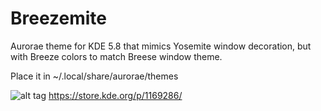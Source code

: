 # Breezemite
Aurorae theme for KDE 5.8 that mimics Yosemite window decoration, but with Breeze colors to match Breese window theme.

Place it in ~/.local/share/aurorae/themes

![alt tag](https://cn.pling.com/img/d/c/c/b/75004ae17035a25858fe0c2ae7e5d45725c0.png)
https://store.kde.org/p/1169286/
